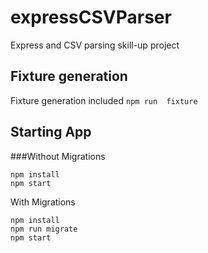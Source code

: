 # expressCSVParser
Express and CSV parsing skill-up project

## Fixture generation
Fixture generation included ```npm run  fixture```

## Starting App

###Without Migrations
```
npm install
npm start
```

With Migrations

```
npm install
npm run migrate
npm start
```

